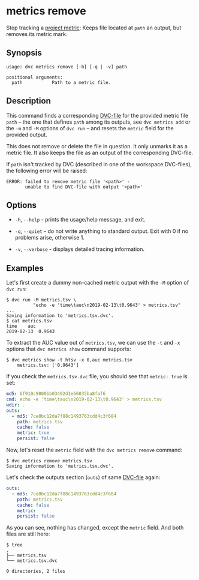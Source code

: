 # metrics remove

Stop tracking a [project metric](/doc/command-reference/metrics): Keeps file
located at `path` an <abbr>output</abbr>, but removes its metric mark.

## Synopsis

```usage
usage: dvc metrics remove [-h] [-q | -v] path

positional arguments:
  path           Path to a metric file.

```

## Description

This command finds a corresponding [DVC-file](/doc/user-guide/dvc-file-format)
for the provided metric file `path` – the one that defines `path` among its
<abbr>outputs</abbr>, see `dvc metrics add` or the `-m` and `-M` options of
`dvc run` – and resets the `metric` field for the provided output.

This does not remove or delete the file in question. It only unmarks it as a
metric file. It also keeps the file as an output of the corresponding DVC-file.

If `path` isn't tracked by DVC (described in one of the <abbr>workspace</abbr>
DVC-files), the following error will be raised:

```dvc
ERROR: failed to remove metric file '<path>' -
       unable to find DVC-file with output '<path>'
```

## Options

- `-h`, `--help` - prints the usage/help message, and exit.

- `-q`, `--quiet` - do not write anything to standard output. Exit with 0 if no
  problems arise, otherwise 1.

- `-v`, `--verbose` - displays detailed tracing information.

## Examples

Let's first create a dummy non-cached metric <abbr>output</abbr> with the `-M`
option of `dvc run`:

```dvc
$ dvc run -M metrics.tsv \
          "echo -e 'time\tauc\n2019-02-13\t0.9643' > metrics.tsv"
...
Saving information to 'metrics.tsv.dvc'.
$ cat metrics.tsv
time	auc
2019-02-13	0.9643
```

To extract the AUC value out of `metrics.tsv`, we can use the `-t` and `-x`
options that `dvc metrics show` command supports:

```dvc
$ dvc metrics show -t htsv -x 0,auc metrics.tsv
	metrics.tsv: ['0.9643']
```

If you check the `metrics.tsv.dvc` file, you should see that `metric: true` is
set:

```yaml
md5: 6f910c9000bb03492d1e66035ba8faf6
cmd: echo -e 'time\tauc\n2019-02-13\t0.9643' > metrics.tsv
wdir: .
outs:
  - md5: 7ce0bc12da7f88c1493763cdd4c3f684
    path: metrics.tsv
    cache: false
    metric: true
    persist: false
```

Now, let's reset the `metric` field with the `dvc metrics remove` command:

```dvc
$ dvc metrics remove metrics.tsv
Saving information to 'metrics.tsv.dvc'.
```

Let's check the outputs section (`outs`) of same
[DVC-file](/doc/user-guide/dvc-file-format) again:

```yaml
outs:
  - md5: 7ce0bc12da7f88c1493763cdd4c3f684
    path: metrics.tsv
    cache: false
    metric:
    persist: false
```

As you can see, nothing has changed, except the `metric` field. And both files
are still here:

```dvc
$ tree
.
├── metrics.tsv
└── metrics.tsv.dvc

0 directories, 2 files
```
